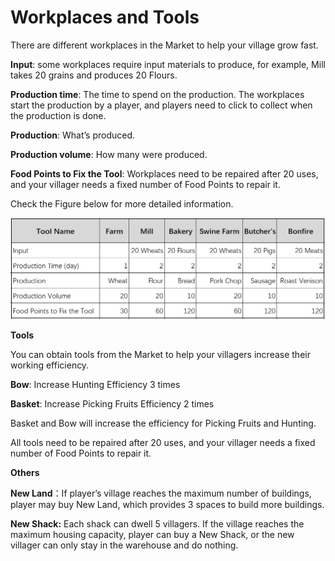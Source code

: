 # Workplaces and Tools

There are different workplaces in the Market to help your village grow fast.

**Input**: some workplaces require input materials to produce, for example, Mill takes 20 grains and produces 20 Flours.

**Production time**: The time to spend on the production. The workplaces start the production by a player, and players need to click to collect when the production is done.

**Production**: What’s produced.

**Production volume**: How many were produced.

**Food Points to Fix the Tool**: Workplaces need to be repaired after 20 uses, and your villager needs a fixed number of Food Points to repair it.

Check the Figure below for more detailed information.

![](<../.gitbook/assets/image (4).png>)

**Tools**

You can obtain tools from the Market to help your villagers increase their working efficiency.

**Bow**: Increase Hunting Efficiency 3 times&#x20;

**Basket**: Increase Picking Fruits Efficiency 2 times

Basket and Bow will increase the efficiency for Picking Fruits and Hunting.&#x20;

All tools need to be repaired after 20 uses, and your villager needs a fixed number of Food Points to repair it.

**Others**

**New Land**：If player’s village reaches the maximum number of buildings, player may buy New Land, which provides 3 spaces to build more buildings.

**New Shack:** Each shack can dwell 5 villagers. If the village reaches the maximum housing capacity, player can buy a New Shack, or the new villager can only stay in the warehouse and do nothing.

&#x20;

&#x20;
